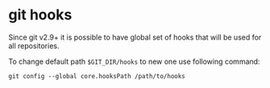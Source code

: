 # git hooks

Since git v2.9+ it is possible to have global set of hooks that will be used for all repositories.

To change default path `$GIT_DIR/hooks` to new one use following command:

`git config --global core.hooksPath /path/to/hooks`

